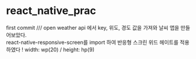 # react_native_prac
first commit /// open weather api 에서 key, 위도, 경도 값을 가져와 날씨 앱을 만들어보았다.<br>
react-native-responsive-screen를 import 하여 반응형 스크린 위드 헤이트를 적용하였다 ! width: wp(20) / height: hp(9)
